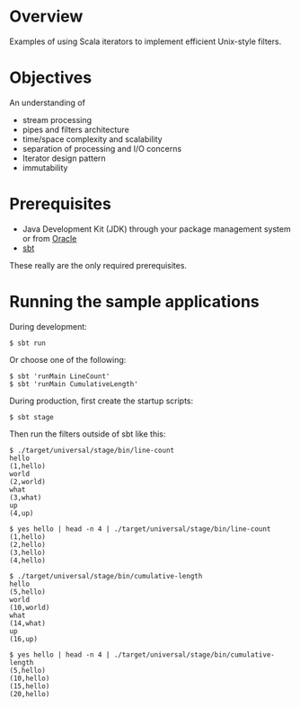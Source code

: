 # Overview

Examples of using Scala iterators to implement efficient Unix-style filters.

# Objectives

An understanding of

- stream processing
- pipes and filters architecture
- time/space complexity and scalability
- separation of processing and I/O concerns
- Iterator design pattern
- immutability

# Prerequisites

- Java Development Kit (JDK) through your package management system or from [Oracle](http://www.oracle.com/technetwork/java/javase/downloads)
- [sbt](http://www.scala-sbt.org/)

These really are the only required prerequisites.

# Running the sample applications

During development:

    $ sbt run

Or choose one of the following:

    $ sbt 'runMain LineCount'
    $ sbt 'runMain CumulativeLength'

During production, first create the startup scripts:

    $ sbt stage

Then run the filters outside of sbt like this:

    $ ./target/universal/stage/bin/line-count 
    hello
    (1,hello)
    world
    (2,world)
    what
    (3,what)
    up
    (4,up)

    $ yes hello | head -n 4 | ./target/universal/stage/bin/line-count 
    (1,hello)
    (2,hello)
    (3,hello)
    (4,hello)

    $ ./target/universal/stage/bin/cumulative-length 
    hello
    (5,hello)
    world
    (10,world)
    what
    (14,what)
    up
    (16,up)

    $ yes hello | head -n 4 | ./target/universal/stage/bin/cumulative-length 
    (5,hello)
    (10,hello)
    (15,hello)
    (20,hello)
